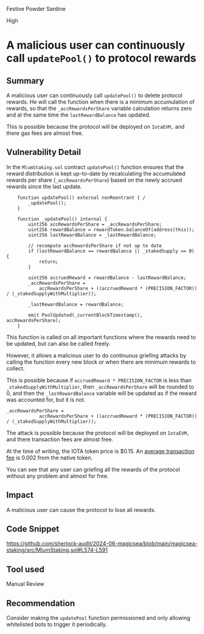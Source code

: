 Festive Powder Sardine

High

# A malicious user can continuously call `updatePool()` to protocol rewards

## Summary

A malicious user can continuously call `updatePool()` to delete protocol rewards.
He will call the function when there is a minimum accumulation of rewards, so that the `_accRewardsPerShare` variable calculation returns zero and at the same time the `lastRewardBalance` has updated. 

This is possible because the protocol will be deployed on `IotaEVM,` and there gas fees are almost free.
## Vulnerability Detail

In the `MlumStaking.sol` contract `updatePool()` function ensures that the reward distribution is kept up-to-date by recalculating the accumulated rewards per share (`_accRewardsPerShare`) based on the newly accrued rewards since the last update.

```solidity
    function updatePool() external nonReentrant { /
        _updatePool();
    }
```

```solidity
    function _updatePool() internal {
        uint256 accRewardsPerShare = _accRewardsPerShare;
        uint256 rewardBalance = rewardToken.balanceOf(address(this));
        uint256 lastRewardBalance = _lastRewardBalance;

        // recompute accRewardsPerShare if not up to date
        if (lastRewardBalance == rewardBalance || _stakedSupply == 0) {
            return;
        }

        uint256 accruedReward = rewardBalance - lastRewardBalance;
        _accRewardsPerShare =
            accRewardsPerShare + ((accruedReward * (PRECISION_FACTOR)) / (_stakedSupplyWithMultiplier));

        _lastRewardBalance = rewardBalance;

        emit PoolUpdated(_currentBlockTimestamp(), accRewardsPerShare);
    }
```

This function is called on all important functions where the rewards need to be updated, but can also be called freely.

However, it allows a malicious user to do continuous griefing attacks by calling the function every new block or when there are minimum rewards to collect. 

This is possible because if `accruedReward * PRECISION_FACTOR` is less than `_stakedSupplyWithMultiplier`, then `_accRewardsPerShare` will be rounded to 0, and then the `_lastRewardBalance` variable will be updated as if the reward was accounted for, but it is not.
```solidity
_accRewardsPerShare =
            accRewardsPerShare + ((accruedReward * (PRECISION_FACTOR)) / (_stakedSupplyWithMultiplier));
```

The attack is possible because the protocol will be deployed on `IotaEVM,` and there transaction fees are almost free. 

At the time of writing, the IOTA token price is $0.15.  An [average transaction fee](https://explorer.evm.iota.org/stats) is 0.002 from the native token.

You can see that any user can griefing all the rewards of the protocol without any problem and almost for free.
## Impact

A malicious user can cause the protocol to lose all rewards.
## Code Snippet

https://github.com/sherlock-audit/2024-06-magicsea/blob/main/magicsea-staking/src/MlumStaking.sol#L574-L591

## Tool used

Manual Review

## Recommendation

Consider making the `updatePool` function permissioned and only allowing whitelisted bots to trigger it periodically. 